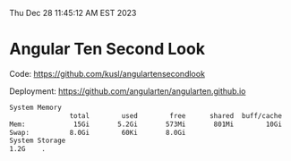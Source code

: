 Thu Dec 28 11:45:12 AM EST 2023

# Angular Ten Second Look

Code: https://github.com/kusl/angulartensecondlook

Deployment: https://github.com/angularten/angularten.github.io

```bash
System Memory
               total        used        free      shared  buff/cache   available
Mem:            15Gi       5.2Gi       573Mi       801Mi        10Gi        10Gi
Swap:          8.0Gi        60Ki       8.0Gi
System Storage
1.2G	.
```
